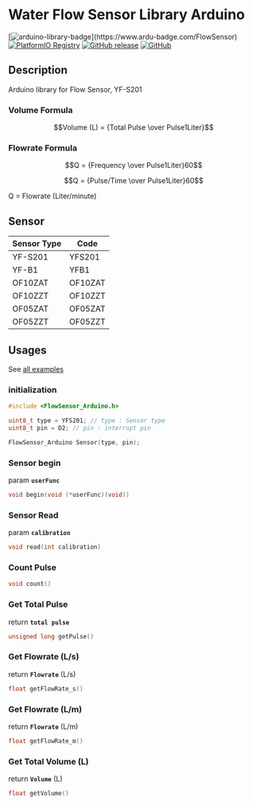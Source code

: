 # Water Flow Sensor Library Arduino
[![arduino-library-badge](https://www.ardu-badge.com/badge/FlowSensor.svg?)](https://www.ardu-badge.com/FlowSensor)
[![PlatformIO Registry](https://badges.registry.platformio.org/packages/hafidh/library/FlowSensor.svg)](https://registry.platformio.org/libraries/hafidh/FlowSensor)
[![GitHub release](https://img.shields.io/github/release/hafidhh/FlowSensor-Arduino.svg)](https://github.com/hafidhh/FlowSensor-Arduino/releases)
[![GitHub](https://img.shields.io/github/license/hafidhh/FlowSensor-Arduino.svg)](https://github.com/hafidhh/FlowSensor-Arduino/blob/master/LICENSE.md)
## Description
   
Arduino library for Flow Sensor, YF-S201   

### Volume Formula   
```math
Volume (L) = {Total Pulse \over Pulse1Liter}
```

### Flowrate Formula   
```math
Q = {Frequency \over Pulse1Liter}60
```
```math
Q = {Pulse/Time \over Pulse1Liter}60
```
Q = Flowrate (Liter/minute)   

## Sensor
|  Sensor Type  |  Code   |
| ------------- | ------- |
| YF-S201       | YFS201  |
| YF-B1         | YFB1    |
| OF10ZAT       | OF10ZAT |
| OF10ZZT       | OF10ZZT |
| OF05ZAT       | OF05ZAT |
| OF05ZZT       | OF05ZZT |

## Usages
See [all examples](https://github.com/hafidhh/FlowSensor-Arduino/tree/master/examples)

### initialization
```cpp
#include <FlowSensor_Arduino.h>

uint8_t type = YFS201; // type : Sensor type
uint8_t pin = D2; // pin : interrupt pin

FlowSensor_Arduino Sensor(type, pin);
```

### Sensor begin
param **`userFunc`** 
```cpp
void begin(void (*userFunc)(void))
```

### Sensor Read
param **`calibration`**
```cpp
void read(int calibration)
```

### Count Pulse
```cpp
void count()
```

### Get Total Pulse
return **`total pulse`**
```cpp
unsigned long getPulse()
```

### Get Flowrate (L/s)
return **`Flowrate`** (L/s)
```cpp
float getFlowRate_s()
```

### Get Flowrate (L/m)
return **`Flowrate`** (L/m)
```cpp
float getFlowRate_m() 
```

### Get Total Volume (L)
return **`Volume`** (L)
```cpp
float getVolume()
```  
